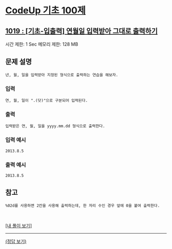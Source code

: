 # [CodeUp 기초 100제](https://codeup.kr/problem.php)

## [1019 : [기초-입출력] 연월일 입력받아 그대로 출력하기](https://codeup.kr/problem.php?id=1019)

시간 제한: 1 Sec  메모리 제한: 128 MB

## 문제 설명

    년, 월, 일을 입력받아 지정된 형식으로 출력하는 연습을 해보자.

### 입력

    연, 월, 일이 ".(닷)"으로 구분되어 입력된다.

### 출력

    입력받은 연, 월, 일을 yyyy.mm.dd 형식으로 출력한다.

### 입력 예시

    2013.8.5

### 출력 예시

    2013.8.5

## 참고

    %02d를 사용하면 2칸을 사용해 출력하는데, 한 자리 수인 경우 앞에 0을 붙여 출력한다.

</br>

[[내 풀이 보기]](https://github.com/flexboni/code_up/blob/master/1018/myCode.cpp)

---

[(정답 보기)](https://codeup.kr/showsource.php?id=425020)
